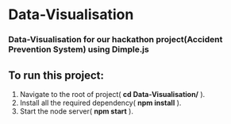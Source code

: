 # Data-Visualisation
### Data-Visualisation for our hackathon project(Accident Prevention System) using Dimple.js

## To run this project:
1. Navigate to the root of project( **cd Data-Visualisation/** ).
2. Install all the required dependency( **npm install** ).
3. Start the node server( **npm start** ).
